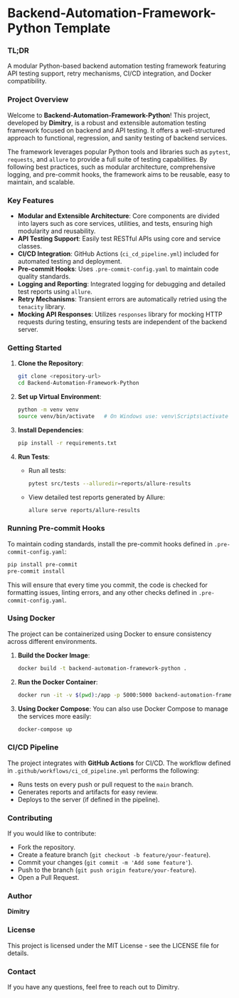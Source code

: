 #  Backend-Automation-Framework-Python Template

### TL;DR
A modular Python-based backend automation testing framework featuring API testing support, retry mechanisms, CI/CD integration, and Docker compatibility.


### Project Overview
Welcome to **Backend-Automation-Framework-Python**! This project, developed by **Dimitry**, is a robust and extensible automation testing framework focused on backend and API testing. It offers a well-structured approach to functional, regression, and sanity testing of backend services.

The framework leverages popular Python tools and libraries such as `pytest`, `requests`, and `allure` to provide a full suite of testing capabilities. By following best practices, such as modular architecture, comprehensive logging, and pre-commit hooks, the framework aims to be reusable, easy to maintain, and scalable.

### Key Features
- **Modular and Extensible Architecture**: Core components are divided into layers such as core services, utilities, and tests, ensuring high modularity and reusability.
- **API Testing Support**: Easily test RESTful APIs using core and service classes.
- **CI/CD Integration**: GitHub Actions (`ci_cd_pipeline.yml`) included for automated testing and deployment.
- **Pre-commit Hooks**: Uses `.pre-commit-config.yaml` to maintain code quality standards.
- **Logging and Reporting**: Integrated logging for debugging and detailed test reports using `allure`.
- **Retry Mechanisms**: Transient errors are automatically retried using the `tenacity` library.
- **Mocking API Responses**: Utilizes `responses` library for mocking HTTP requests during testing, ensuring tests are independent of the backend server.

### Getting Started
1. **Clone the Repository**:
   ```bash
   git clone <repository-url>
   cd Backend-Automation-Framework-Python
   ```

2. **Set up Virtual Environment**:
   ```bash
   python -m venv venv
   source venv/bin/activate   # On Windows use: venv\Scripts\activate
   ```

3. **Install Dependencies**:
   ```bash
   pip install -r requirements.txt
   ```

4. **Run Tests**:
   - Run all tests:
     ```bash
     pytest src/tests --alluredir=reports/allure-results
     ```
   - View detailed test reports generated by Allure:
     ```bash
     allure serve reports/allure-results
     ```

### Running Pre-commit Hooks
To maintain coding standards, install the pre-commit hooks defined in `.pre-commit-config.yaml`:

```bash
pip install pre-commit
pre-commit install
```
This will ensure that every time you commit, the code is checked for formatting issues, linting errors, and any other checks defined in `.pre-commit-config.yaml`.

### Using Docker
The project can be containerized using Docker to ensure consistency across different environments.

1. **Build the Docker Image**:
   ```bash
   docker build -t backend-automation-framework-python .
   ```

2. **Run the Docker Container**:
   ```bash
   docker run -it -v $(pwd):/app -p 5000:5000 backend-automation-framework-python
   ```

3. **Using Docker Compose**:
   You can also use Docker Compose to manage the services more easily:
   ```bash
   docker-compose up
   ```

### CI/CD Pipeline
The project integrates with **GitHub Actions** for CI/CD. The workflow defined in `.github/workflows/ci_cd_pipeline.yml` performs the following:
- Runs tests on every push or pull request to the `main` branch.
- Generates reports and artifacts for easy review.
- Deploys to the server (if defined in the pipeline).

### Contributing
If you would like to contribute:
- Fork the repository.
- Create a feature branch (`git checkout -b feature/your-feature`).
- Commit your changes (`git commit -m 'Add some feature'`).
- Push to the branch (`git push origin feature/your-feature`).
- Open a Pull Request.

### Author
**Dimitry**

### License
This project is licensed under the MIT License - see the LICENSE file for details.

### Contact
If you have any questions, feel free to reach out to Dimitry.
